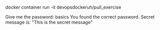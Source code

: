 docker container run -it devopsdockeruh/pull_exercise

Give me the password: basics
You found the correct password. Secret message is:
"This is the secret message"
